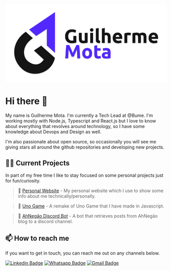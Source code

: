 <p align="center">
	<a href="https://guilherr.me" target="_blank" title="Open my website">
		<img
			src="assets/banner.svg"
			alt="Preview image of Guilherme Mota."
		>
	</a>
</p>

# Hi there 👋

My name is Guilherme Mota. I'm currently a Tech Lead at @Bume. I'm working mostly with Node.js, Typescript and React.js but I love to know about everything that revolves around technology, so I have some knowledge about Devops and Design as well.

I'm also passionate about open source, so occasionally you will see me giving stars all around the github repositories and developing new projects.


## 👨‍💻 Current Projects

In part of my free time I like to stay focused on some personal projects just for fun/curiosity.

> 💎 [Personal Website](https://github.com/guilhermebkel/gbkel-portfolio) - My personal website which I use to show some info about me technically/personally.

> 🎴 [Uno Game](https://github.com/guilhermebkel/uno-game) - A remake of Uno Game that I have made in Javascript.

> 🤖 [AhNegão Discord Bot](https://github.com/guilhermebkel/ah-negao-discord-bot) - A bot that retrieves posts from AhNegão blog to a discord channel.

## 📫️ How to reach me

If you want to get in touch, you can reach me out on any channels below.

[![Linkedin Badge](https://img.shields.io/badge/-Linkedin-blue?style=flat-square&logo=Linkedin&logoColor=white&link=https://linkedin.guilherr.me)](https://linkedin.guilherr.me)
[![Whatsapp Badge](https://img.shields.io/badge/-Whatsapp-green?style=flat-square&logo=Whatsapp&logoColor=white&link=https://whatsapp.guilherr.me)](https://whatsapp.guilherr.me)
[![Gmail Badge](https://img.shields.io/badge/-Gmail-c14438?style=flat-square&logo=Gmail&logoColor=white&link=https://mail.guilherr.me)](https://mail.guilherr.me)
